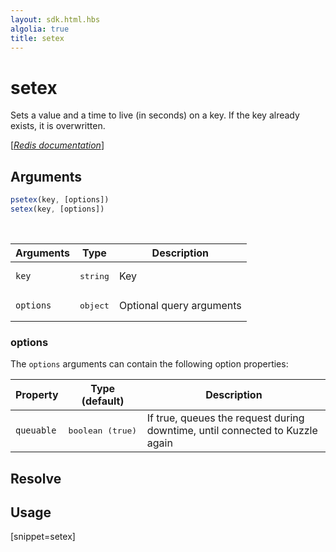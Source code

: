 ```yaml
---
layout: sdk.html.hbs
algolia: true
title: setex
---
```


# setex


Sets a value and a time to live (in seconds) on a key. If the key already exists, it is overwritten.

[[_Redis documentation_]](https://redis.io/commands/setex)

## Arguments

```js
psetex(key, [options])
setex(key, [options])

```

<br/>

| Arguments    | Type    | Description |
|--------------|---------|-------------|
| `key` | <pre>string</pre> | Key |
| ``options`` | <pre>object</pre> | Optional query arguments |

### options

The `options` arguments can contain the following option properties:

| Property   | Type (default)   | Description                       |
| ---------- | ------- | --------------------------------- |
| `queuable` | <pre>boolean (true)</pre> | If true, queues the request during downtime, until connected to Kuzzle again |

## Resolve

## Usage

[snippet=setex]
